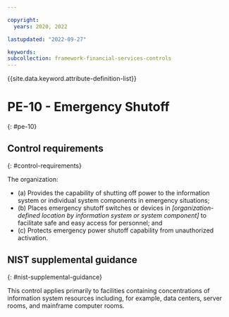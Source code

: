 ```yaml
---

copyright:
  years: 2020, 2022

lastupdated: "2022-09-27"

keywords: 
subcollection: framework-financial-services-controls
---
```


{{site.data.keyword.attribute-definition-list}}

         
# PE-10 - Emergency Shutoff
{: #pe-10}

## Control requirements
{: #control-requirements}

The organization:

- (a) Provides the capability of shutting off power to the information system or individual system components in emergency situations;
- (b) Places emergency shutoff switches or devices in _[organization-defined location by information system or system component]_ to facilitate safe and easy access for personnel; and
- (c) Protects emergency power shutoff capability from unauthorized activation.

## NIST supplemental guidance
{: #nist-supplemental-guidance}

This control applies primarily to facilities containing concentrations of information system resources including, for example, data centers, server rooms, and mainframe computer rooms.



